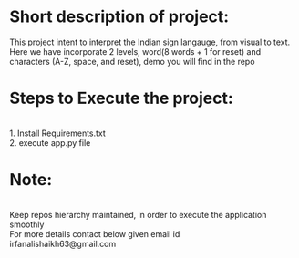 <h1>Short description of project:</h1>
<p>This project intent to interpret the Indian sign langauge, from visual to text.
Here we have incorporate 2 levels, word(8 words + 1 for reset) and characters (A-Z, space, and reset), demo you will find in the repo</p>
<h1>Steps to Execute the project:</h1><br>
1. Install Requirements.txt<br>
2. execute app.py file <br>
<h1>Note:</h1> <br>Keep repos hierarchy maintained, in order to execute the application smoothly<br>
<b></b>For more details contact below given email id<br>
irfanalishaikh63@gmail.com</b>
